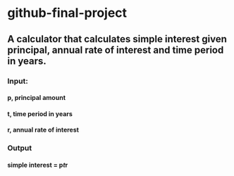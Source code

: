 # github-final-project

## A calculator that calculates simple interest given principal, annual rate of interest and time period in years.
### Input:
   #### p, principal amount
   #### t, time period in years
   #### r, annual rate of interest
### Output
   #### simple interest = p*t*r
